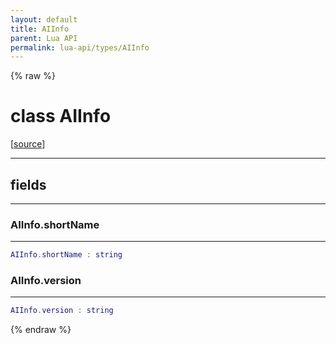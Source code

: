 ```yaml
---
layout: default
title: AIInfo
parent: Lua API
permalink: lua-api/types/AIInfo
---
```


{% raw %}

# class AIInfo





[<a href="https://github.com/beyond-all-reason/RecoilEngine/blob/b4d0041e4c68c34dace9abf492f9193d28ef5d7e/rts/Lua/LuaArchive.cpp#L299-L303" target="_blank">source</a>]







---



## fields
---

### AIInfo.shortName
---
```lua
AIInfo.shortName : string
```










### AIInfo.version
---
```lua
AIInfo.version : string
```












{% endraw %}